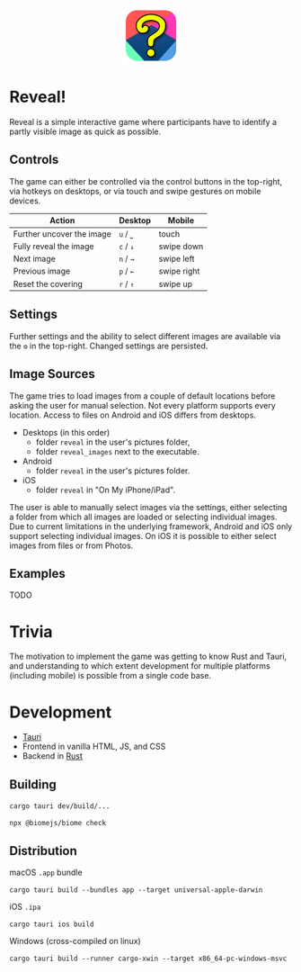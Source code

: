 <div align="center">
  <img src="src-tauri/icons/Logo_200.png" width="100px" alt="Reveal!">
</div>

# Reveal!

Reveal is a simple interactive game where participants have to identify
a partly visible image as quick as possible.

## Controls

The game can either be controlled via the control buttons in the top-right,
via hotkeys on desktops, or via touch and swipe gestures on mobile devices.

Action | Desktop | Mobile
-- | -- | --
Further uncover the image | `u` / `⎵`  | touch
Fully reveal the image | `c` / `↓` | swipe down
Next image | `n` / `→` | swipe left
Previous image | `p` / `←` | swipe right
Reset the covering | `r` / `↑` |  swipe up

## Settings

Further settings and the ability to select different images are available via the `⚙` in the top-right. Changed settings are persisted.

## Image Sources

The game tries to load images from a couple of default locations before asking the user for manual selection.
Not every platform supports every location. Access to files on Android and iOS differs from desktops.
* Desktops (in this order)
  * folder `reveal` in the user's pictures folder,
  * folder `reveal_images` next to the executable.
* Android
  * folder `reveal` in the user's pictures folder.
* iOS
  * folder `reveal` in "On My iPhone/iPad".

The user is able to manually select images via the settings,
either selecting a folder from which all images are loaded
or selecting individual images.
Due to current limitations in the underlying framework,
Android and iOS only support selecting individual images.
On iOS it is possible to either select images from files
or from Photos.

## Examples
TODO


# Trivia
The motivation to implement the game was getting to know Rust and Tauri,
and understanding to which extent development for multiple platforms (including mobile) is possible
from a single code base.


# Development

* [Tauri](https://tauri.app/)
* Frontend in vanilla HTML, JS, and CSS
* Backend in [Rust](https://www.rust-lang.org/)

## Building

```
cargo tauri dev/build/...
```

```
npx @biomejs/biome check
```

## Distribution

macOS `.app` bundle
```
cargo tauri build --bundles app --target universal-apple-darwin
```

iOS `.ipa`
```
cargo tauri ios build
```

Windows (cross-compiled on linux)
```
cargo tauri build --runner cargo-xwin --target x86_64-pc-windows-msvc
```

